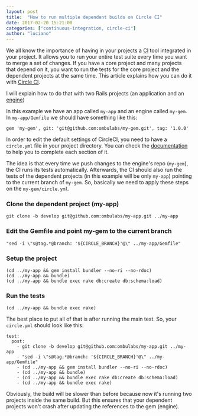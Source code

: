 ```yaml
---
layout: post
title:  "How to run multiple dependent builds on Circle CI"
date: 2017-02-20 15:21:00
categories: ["continuous-integration, circle-ci"]
author: "luciano"
---
```


We all know the importance of having in your projects a [CI](https://en.wikipedia.org/wiki/Continuous_integration) tool integrated in your project. It allows you to run your entire test suite every time you want to merge a set of changes.
If you have a core project and many projects that depend on it, you want to run the tests for the core project and the dependent projects at the same time. This article explains how you can do it with [Circle CI](https://circleci.com).

<!--more-->

I will explain how to do that with two Rails projects (an application and an [engine](http://guides.rubyonrails.org/engines.html))

In this example we have an app called `my-app` and an engine called `my-gem`.
In `my-app/Gemfile` we should have something like this:

```
gem 'my-gem', git: 'git@github.com:ombulabs/my-gem.git', tag: '1.0.0'
```

In order to edit the default settings of CircleCI, you need to have a `circle.yml` file in your project directory. You can check the [documentation](https://circleci.com/docs/configuration/) to help you to complete each section of it.

The idea is that every time we push changes to the engine's repo (`my-gem`), the CI runs its tests automatically. Afterwards, the CI should also run the tests of the dependent projects (in this example will be only `my-app`) pointing to the current branch of `my-gem`. So, basically we need to apply these steps on the `my-gem/circle.yml`.

### Clone the dependent project (my-app)

`git clone -b develop git@github.com:ombulabs/my-app.git ../my-app`

### Edit the Gemfile and point my-gem to the current branch

`"sed -i \"s@tag.*@branch: '${CIRCLE_BRANCH}'@\" ../my-app/Gemfile"`

### Setup the project

```
(cd ../my-app && gem install bundler --no-ri --no-rdoc)
(cd ../my-app && bundle)
(cd ../my-app && bundle exec rake db:create db:schema:load)
```

### Run the tests

`(cd ../my-app && bundle exec rake)`

The best place to put all of that is after running the main test. So, your `circle.yml` should look like this:

```
test:
  post:
    - git clone -b develop git@github.com:ombulabs/my-app.git ../my-app
    - "sed -i \"s@tag.*@branch: '${CIRCLE_BRANCH}'@\" ../my-app/Gemfile"
    - (cd ../my-app && gem install bundler --no-ri --no-rdoc)
    - (cd ../my-app && bundle)
    - (cd ../my-app && bundle exec rake db:create db:schema:load)
    - (cd ../my-app && bundle exec rake)
```

Obviously, the build will be slower than before because now it's running two projects inside the same build. But this ensures that your dependent projects won't crash after updating the references to the gem (engine).
